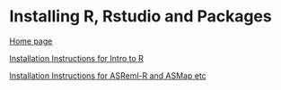 # Installing R, Rstudio and Packages

[Home page](https://biometryhub.github.io/installing-r/)

[Installation Instructions for Intro to R](https://biometryhub.github.io/installing-r/installing-r.html)

[Installation Instructions for ASReml-R and ASMap etc](https://biometryhub.github.io/installing-r/installing-asreml.html)
